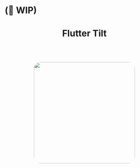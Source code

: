 # (🚧 WIP)

<div align="center"> 
  <h1>Flutter Tilt<h1>

  <br/>

  <img src=".README/preview.gif" width="320px" style="border-radius: 20px;" />
</div>

